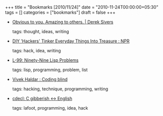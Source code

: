 +++
title = "Bookmarks [2010/11/24]"
date = "2010-11-24T00:00:00+05:30"
tags = []
categories = ["bookmarks"]
draft = false
+++

-   [Obvious to you. Amazing to others. | Derek Sivers](http://sivers.org/obvious)

    tags: thought, ideas, writing

-   [DIY 'Hackers' Tinker Everyday Things Into Treasure : NPR](http://www.npr.org/2010/11/12/131268511/diy-hackers-tinker-everyday-things-into-treasure)

    tags: hack, idea, writing

-   [L-99: Ninety-Nine Lisp Problems](http://www.ic.unicamp.br/~meidanis/courses/mc336/2006s2/funcional/L-99_Ninety-Nine_Lisp_Problems.html)

    tags: lisp, programming, problem, list

-   [Vivek Haldar : Coding blind](http://vivekhaldar.tumblr.com/post/1243047026/coding-blind)

    tags: hacking, technique, programming, writing

-   [cdecl: C gibberish ↔ English](http://www.cdecl.org/)

    tags: lafoot, programming, idea, hack
